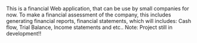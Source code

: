 This is a financial Web application, that can be use by small companies for now.
To make a financial assessment of the company, this includes generating financial reports, financial statements, which will includes: Cash flow, Trial Balance, Income statements and etc.. 
Note: Project still in development!!


